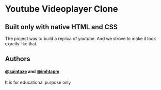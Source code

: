 # Youtube Videoplayer Clone

## Built only with native HTML and CSS 
The project was to build a replica of youtube. And we strove to make it look exactly like that.

## Authors
#### [@saintaze](https://github.com/saintaze) and [@imhtapm](https://github.com/imhtapm)
It is for educational purpose only

